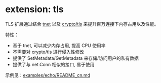 # extension: tls 

TLS 扩展通过结合 [tnet](https://trpc.group/trpc-go/tnet) 以及 [crypto/tls](https://pkg.go.dev/crypto/tls) 来提升百万连接下内存占用以及性能。

特性：

* 基于 tnet, 可以减少内存占用, 提高 CPU 使用率
* 不需要对 crypto/tls 进行侵入性修改
* 提供了 SetMetadata/GetMetadata 来存储/访问用户的私有数据
* 提供了与 net.Conn 相似的接口, 易于使用

示例见：[examples/echo/README_cn.md](./examples/echo/README_cn.md)

